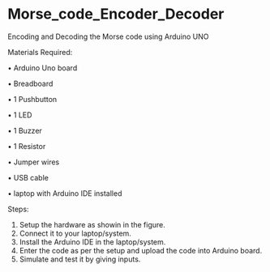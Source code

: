 # Morse_code_Encoder_Decoder
Encoding and Decoding the Morse code using Arduino UNO

Materials Required:

•	Arduino Uno board

•	Breadboard

•	1 Pushbutton

•	1 LED

•	1 Buzzer

•	1 Resistor

•	Jumper wires

•	USB cable

•	laptop with Arduino IDE installed

Steps:
1. Setup the hardware as showin in the figure.
2. Connect it to your laptop/system.
3. Install the Arduino IDE in the laptop/system.
4. Enter the code as per the setup and upload the code into Arduino board.
5. Simulate and test it by giving inputs.
